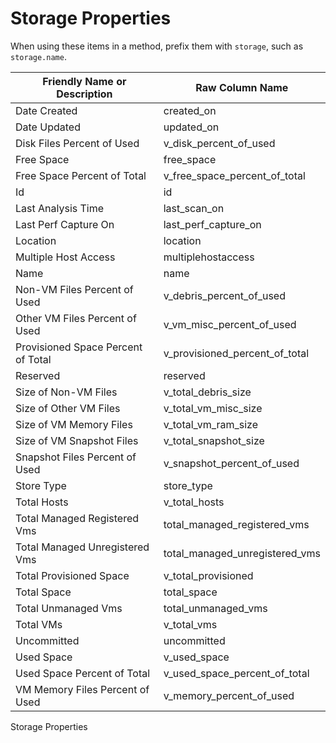 # Storage Properties

When using these items in a method, prefix them with `storage`, such as
`storage.name`.

| Friendly Name or Description       | Raw Column Name                    |
| ---------------------------------- | ---------------------------------- |
| Date Created                       | created\_on                        |
| Date Updated                       | updated\_on                        |
| Disk Files Percent of Used         | v\_disk\_percent\_of\_used         |
| Free Space                         | free\_space                        |
| Free Space Percent of Total        | v\_free\_space\_percent\_of\_total |
| Id                                 | id                                 |
| Last Analysis Time                 | last\_scan\_on                     |
| Last Perf Capture On               | last\_perf\_capture\_on            |
| Location                           | location                           |
| Multiple Host Access               | multiplehostaccess                 |
| Name                               | name                               |
| Non-VM Files Percent of Used       | v\_debris\_percent\_of\_used       |
| Other VM Files Percent of Used     | v\_vm\_misc\_percent\_of\_used     |
| Provisioned Space Percent of Total | v\_provisioned\_percent\_of\_total |
| Reserved                           | reserved                           |
| Size of Non-VM Files               | v\_total\_debris\_size             |
| Size of Other VM Files             | v\_total\_vm\_misc\_size           |
| Size of VM Memory Files            | v\_total\_vm\_ram\_size            |
| Size of VM Snapshot Files          | v\_total\_snapshot\_size           |
| Snapshot Files Percent of Used     | v\_snapshot\_percent\_of\_used     |
| Store Type                         | store\_type                        |
| Total Hosts                        | v\_total\_hosts                    |
| Total Managed Registered Vms       | total\_managed\_registered\_vms    |
| Total Managed Unregistered Vms     | total\_managed\_unregistered\_vms  |
| Total Provisioned Space            | v\_total\_provisioned              |
| Total Space                        | total\_space                       |
| Total Unmanaged Vms                | total\_unmanaged\_vms              |
| Total VMs                          | v\_total\_vms                      |
| Uncommitted                        | uncommitted                        |
| Used Space                         | v\_used\_space                     |
| Used Space Percent of Total        | v\_used\_space\_percent\_of\_total |
| VM Memory Files Percent of Used    | v\_memory\_percent\_of\_used       |

Storage Properties
